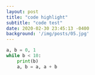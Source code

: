 ```yaml
---
layout: post
title: "code highlight"
subtitle: "code test"
date: 2020-02-30 23:45:13 -0400
background: '/img/posts/05.jpg'
---
```



```python
a, b = 0, 1
while b < 10:
    print(b)
    a, b = a, a + b
```